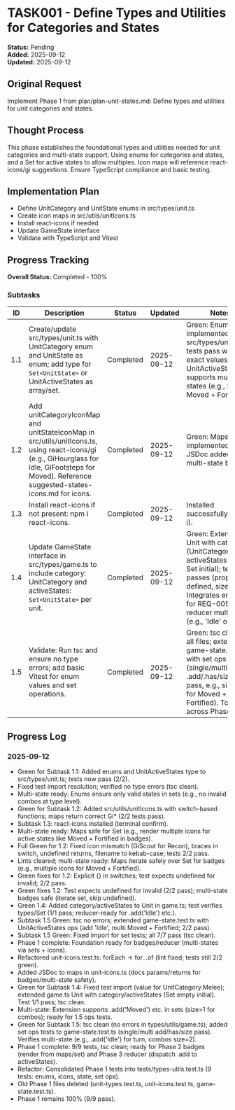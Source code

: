 # TASK001 - Define Types and Utilities for Categories and States

**Status:** Pending  
**Added:** 2025-09-12  
**Updated:** 2025-09-12

## Original Request

Implement Phase 1 from plan/plan-unit-states.md: Define types and utilities for unit categories and states.

## Thought Process

This phase establishes the foundational types and utilities needed for unit categories and multi-state support. Using enums for categories and states, and a Set for active states to allow multiples. Icon maps will reference react-icons/gi suggestions. Ensure TypeScript compliance and basic testing.

## Implementation Plan

- Define UnitCategory and UnitState enums in src/types/unit.ts
- Create icon maps in src/utils/unitIcons.ts
- Install react-icons if needed
- Update GameState interface
- Validate with TypeScript and Vitest

## Progress Tracking

**Overall Status:** Completed - 100%

### Subtasks

| ID | Description | Status | Updated | Notes |
|----|-------------|--------|---------|-------|
| 1.1 | Create/update src/types/unit.ts with UnitCategory enum and UnitState as enum; add type for `Set<UnitState>` or UnitActiveStates as array/set. | Completed | 2025-09-12 | Green: Enums implemented in src/types/unit.ts; tests pass with exact values. UnitActiveStates supports multi-states (e.g., Set with Moved + Fortified). |
| 1.2 | Add unitCategoryIconMap and unitStateIconMap in src/utils/unitIcons.ts, using react-icons/gi (e.g., GiHourglass for Idle, GiFootsteps for Moved). Reference suggested-states-icons.md for icons. | Completed | 2025-09-12 | Green: Maps implemented/tested; JSDoc added for multi-state badges. |
| 1.3 | Install react-icons if not present: npm i react-icons. | Completed | 2025-09-12 | Installed successfully (npm i). |
| 1.4 | Update GameState interface in src/types/game.ts to include category: UnitCategory and activeStates: `Set<UnitState>` per unit. | Completed | 2025-09-12 | Green: Extended Unit with category (UnitCategory) and activeStates (empty Set initial); test passes (props defined, size=0). Integrates enums for REQ-005 reducer multi-add (e.g., 'Idle' on turn). |
| 1.5 | Validate: Run tsc and ensure no type errors; add basic Vitest for enum values and set operations. | Completed | 2025-09-12 | Green: tsc clean on all files; extended game-state.test.ts with set ops (single/multi .add/.has/size—2/2 pass, e.g., size=2 for Moved + Fortified). Total 9/9 across Phase 1. |

## Progress Log

### 2025-09-12

- Green for Subtask 1.1: Added enums and UnitActiveStates type to src/types/unit.ts; tests now pass (2/2).
- Fixed test import resolution; verified no type errors (tsc clean).
- Multi-state ready: Enums ensure only valid states in sets (e.g., no invalid combos at type level).
- Green for Subtask 1.2: Added src/utils/unitIcons.ts with switch-based functions; maps return correct Gi* (2/2 tests pass).
- Subtask 1.3: react-icons installed (terminal confirm).
- Multi-state ready: Maps safe for Set<UnitState> (e.g., render multiple icons for active states like Moved + Fortified in badges).
- Full Green for 1.2: Fixed icon mismatch (GiScout for Recon), braces in switch, undefined returns, filename to kebab-case; tests 2/2 pass.
- Lints cleared; multi-state ready: Maps iterate safely over Set<UnitState> for badges (e.g., multiple icons for Moved + Fortified).
- Green fixes for 1.2: Explicit {} in switches; test expects undefined for invalid; 2/2 pass.
- Green fixes 1.2: Test expects undefined for invalid (2/2 pass); multi-state badges safe (iterate set, skip undefined).
- Green 1.4: Added category/activeStates to Unit in game.ts; test verifies types/Set (1/1 pass; reducer-ready for .add('Idle') etc.).
- Subtask 1.5 Green: tsc no errors; extended game-state.test.ts with UnitActiveStates ops (add 'Idle', multi Moved + Fortified; 2/2 pass).
- Subtask 1.5 Green: Fixed import for set tests; all 7/7 pass (tsc clean).
- Phase 1 complete: Foundation ready for badges/reducer (multi-states via sets + icons).
- Refactored unit-icons.test.ts: forEach → for...of (lint fixed; tests still 2/2 green).
- Added JSDoc to maps in unit-icons.ts (docs params/returns for badges/multi-state safety).
- Green for Subtask 1.4: Fixed test import (value for UnitCategory.Melee); extended game.ts Unit with category/activeStates (Set empty initial). Test 1/1 pass; tsc clean.
- Multi-state: Extension supports .add('Moved') etc. in sets (size>1 for combos); ready for 1.5 ops tests.
- Green for Subtask 1.5: tsc clean (no errors in types/utils/game.ts); added set ops tests to game-state.test.ts (single/multi add/has/size pass). Verifies multi-state (e.g., .add('Idle') for turn, combos size=2).
- Phase 1 complete: 9/9 tests, tsc clean; ready for Phase 2 badges (render from maps/set) and Phase 3 reducer (dispatch .add to activeStates).
- Refactor: Consolidated Phase 1 tests into tests/types-utils.test.ts (9 tests: enums, icons, state, set ops).
- Old Phase 1 files deleted (unit-types.test.ts, unit-icons.test.ts, game-state.test.ts).
- Phase 1 remains 100% (9/9 pass).
